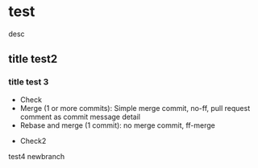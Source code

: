 # test
desc

## title test2
### title test 3
- Check
 - Merge (1 or more commits): Simple merge commit, no-ff, pull request comment as commit message detail
 - Rebase and merge (1 commit): no merge commit, ff-merge

+ Check2

test4 newbranch
